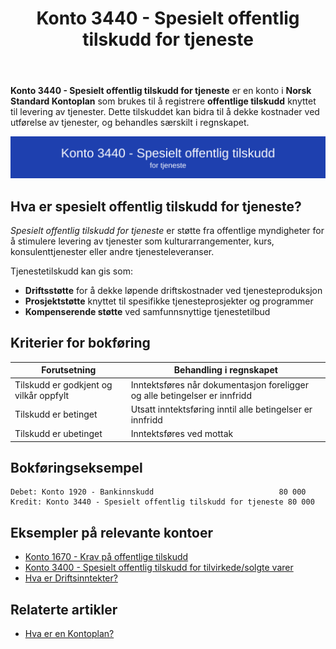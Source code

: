 ﻿---
title: "Konto 3440 - Spesielt offentlig tilskudd for tjeneste"
meta_title: "3440-spesielt-offentlig-tilskudd-for-tjeneste"
meta_description: '**Konto 3440 - Spesielt offentlig tilskudd for tjeneste** er en konto i **Norsk Standard Kontoplan** som brukes til å registrere **offentlige tilskudd** knytte...'
slug: 3440-spesielt-offentlig-tilskudd-for-tjeneste
type: blog
layout: pages/single
---

**Konto 3440 - Spesielt offentlig tilskudd for tjeneste** er en konto i **Norsk Standard Kontoplan** som brukes til å registrere **offentlige tilskudd** knyttet til levering av tjenester. Dette tilskuddet kan bidra til å dekke kostnader ved utførelse av tjenester, og behandles særskilt i regnskapet.

![Illustrasjon av konto 3440 Spesielt offentlig tilskudd for tjeneste](3440-spesielt-offentlig-tilskudd-for-tjeneste-image.svg)

## Hva er spesielt offentlig tilskudd for tjeneste?

*Spesielt offentlig tilskudd for tjeneste* er støtte fra offentlige myndigheter for å stimulere levering av tjenester som kulturarrangementer, kurs, konsulenttjenester eller andre tjenesteleveranser.

Tjenestetilskudd kan gis som:

* **Driftsstøtte** for å dekke løpende driftskostnader ved tjenesteproduksjon
* **Prosjektstøtte** knyttet til spesifikke tjenesteprosjekter og programmer
* **Kompenserende støtte** ved samfunnsnyttige tjenestetilbud

## Kriterier for bokføring

| Forutsetning                           | Behandling i regnskapet                                                               |
|----------------------------------------|---------------------------------------------------------------------------------------|
| Tilskudd er godkjent og vilkår oppfylt | Inntektsføres når dokumentasjon foreligger og alle betingelser er innfridd             |
| Tilskudd er betinget                   | Utsatt inntektsføring inntil alle betingelser er innfridd                             |
| Tilskudd er ubetinget                  | Inntektsføres ved mottak                                                               |

## Bokføringseksempel

```plaintext
Debet: Konto 1920 - Bankinnskudd                            80 000
Kredit: Konto 3440 - Spesielt offentlig tilskudd for tjeneste 80 000
```

## Eksempler på relevante kontoer

* [Konto 1670 - Krav på offentlige tilskudd](/blogs/kontoplan/1670-krav-pa-offentlige-tilskudd "Konto 1670 - Krav på offentlige tilskudd")
* [Konto 3400 - Spesielt offentlig tilskudd for tilvirkede/solgte varer](/blogs/kontoplan/3400-spesielt-offentlig-tilskudd-for-tilv-solgte-varer "Konto 3400 - Spesielt offentlig tilskudd for tilvirkede/solgte varer")
* [Hva er Driftsinntekter?](/blogs/regnskap/hva-er-driftsinntekter "Hva er Driftsinntekter? Komplett Guide til Driftsinntekter i Regnskap")

## Relaterte artikler

* [Hva er en Kontoplan?](/blogs/regnskap/hva-er-kontoplan "Hva er en Kontoplan? Komplett Guide til Kontoplaner i Norsk Regnskap")







